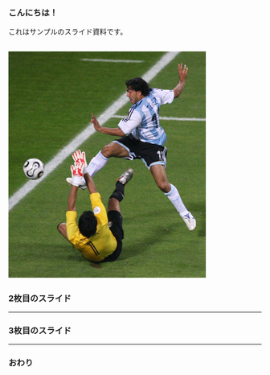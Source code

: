 ### こんにちは！


これはサンプルのスライド資料です。

![Logo](assets/20060625_1432_450.jpg)
---


### 2枚目のスライド


---


### 3枚目のスライド


---


### おわり
